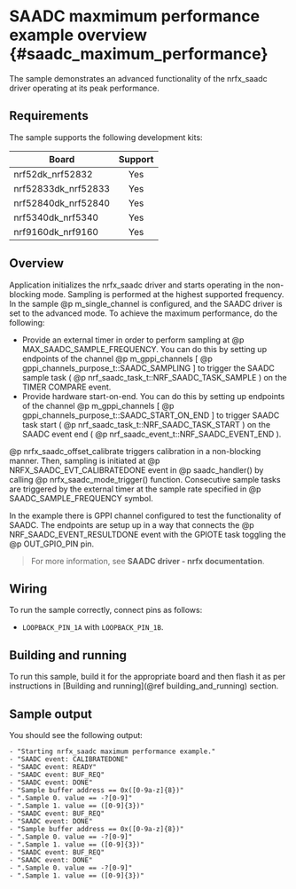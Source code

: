 # SAADC maxmimum performance example overview {#saadc_maximum_performance}

The sample demonstrates an advanced functionality of the nrfx_saadc driver operating at its peak performance.

## Requirements

The sample supports the following development kits:

| **Board**           | **Support** |
|---------------------|:-----------:|
| nrf52dk_nrf52832    |     Yes     |
| nrf52833dk_nrf52833 |     Yes     |
| nrf52840dk_nrf52840 |     Yes     |
| nrf5340dk_nrf5340   |     Yes     |
| nrf9160dk_nrf9160   |     Yes     |

## Overview

Application initializes the nrfx_saadc driver and starts operating in the non-blocking mode.
Sampling is performed at the highest supported frequency.
In the sample @p m_single_channel is configured, and the SAADC driver is set to the advanced mode.
To achieve the maximum performance, do the following:
- Provide an external timer in order to perform sampling at @p MAX_SAADC_SAMPLE_FREQUENCY.
  You can do this by setting up endpoints of the channel @p m_gppi_channels [ @p gppi_channels_purpose_t::SAADC_SAMPLING ] to trigger the SAADC sample task ( @p nrf_saadc_task_t::NRF_SAADC_TASK_SAMPLE ) on the TIMER COMPARE event.
- Provide hardware start-on-end.
  You can do this by setting up endpoints of the channel @p m_gppi_channels [ @p gppi_channels_purpose_t::SAADC_START_ON_END ] to trigger SAADC task start ( @p nrf_saadc_task_t::NRF_SAADC_TASK_START ) on the SAADC event end ( @p nrf_saadc_event_t::NRF_SAADC_EVENT_END ).

@p nrfx_saadc_offset_calibrate triggers calibration in a non-blocking manner.
Then, sampling is initiated at @p NRFX_SAADC_EVT_CALIBRATEDONE event in @p saadc_handler() by calling @p nrfx_saadc_mode_trigger() function.
Consecutive sample tasks are triggered by the external timer at the sample rate specified in @p SAADC_SAMPLE_FREQUENCY symbol.

In the example there is GPPI channel configured to test the functionality of SAADC.
The endpoints are setup up in a way that connects the @p NRF_SAADC_EVENT_RESULTDONE event with the GPIOTE task toggling the @p OUT_GPIO_PIN pin.

> For more information, see **SAADC driver - nrfx documentation**.

## Wiring

To run the sample correctly, connect pins as follows:
* `LOOPBACK_PIN_1A` with `LOOPBACK_PIN_1B`.

## Building and running

To run this sample, build it for the appropriate board and then flash it as per instructions in [Building and running](@ref building_and_running) section.
## Sample output

You should see the following output:

```
- "Starting nrfx_saadc maximum performance example."
- "SAADC event: CALIBRATEDONE"
- "SAADC event: READY"
- "SAADC event: BUF_REQ"
- "SAADC event: DONE"
- "Sample buffer address == 0x([0-9a-z]{8})"
- ".Sample 0. value == -?[0-9]"
- ".Sample 1. value == ([0-9]{3})"
- "SAADC event: BUF_REQ"
- "SAADC event: DONE"
- "Sample buffer address == 0x([0-9a-z]{8})"
- ".Sample 0. value == -?[0-9]"
- ".Sample 1. value == ([0-9]{3})"
- "SAADC event: BUF_REQ"
- "SAADC event: DONE"
- ".Sample 0. value == -?[0-9]"
- ".Sample 1. value == ([0-9]{3})"
```
